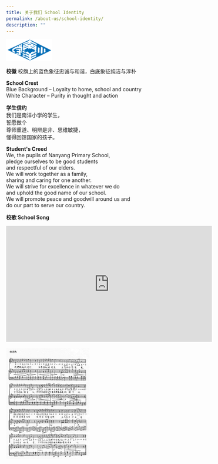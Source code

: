 ```yaml
---
title: 关于我们 School Identity
permalink: /about-us/school-identity/
description: ""
---
```

<img src="/images/nanyang-primary-school.png" 
     style="width:25%">


**校徽**
校旗上的蓝色象征忠诚与和谐，白底象征纯洁与淳朴

**School Crest**    
Blue Background – Loyalty to home, school and country   
White Character – Purity in thought and action	

**学生信约**   
我们是南洋小学的学生，   
誓愿做个   
尊师重道、明辨是非、思维敏捷，   
懂得回馈国家的孩子。    
  
**Student's Creed**    
We, the pupils of Nanyang Primary School,    
pledge ourselves to be good students    
and respectful of our elders.    
We will work together as a family,    
sharing and caring for one another.    
We will strive for excellence in whatever we do    
and uphold the good name of our school.     
We will promote peace and goodwill around us and    
do our part to serve our country.	


**校歌 School Song**    

<iframe width="560" height="315" src="https://www.youtube.com/embed/0ZLU-gLZIwM" title="YouTube video player" frameborder="0" allow="accelerometer; autoplay; clipboard-write; encrypted-media; gyroscope; picture-in-picture" allowfullscreen></iframe>

<img src="/images/schoolsong.jpeg" 
     style="width:45%">